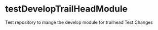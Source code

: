 # testDevelopTrailHeadModule
Test repository to mange the develop module for trailhead
Test Changes
